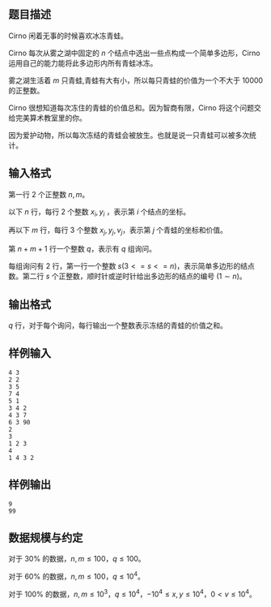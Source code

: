 ## 题目描述

Cirno 闲着无事的时候喜欢冰冻青蛙。

Cirno 每次从雾之湖中固定的 $n$ 个结点中选出一些点构成一个简单多边形，Cirno 运用自己的能力能将此多边形内所有青蛙冰冻。

雾之湖生活着 $m$ 只青蛙,青蛙有大有小，所以每只青蛙的价值为一个不大于 $10000$ 的正整数。

Cirno 很想知道每次冻住的青蛙的价值总和。因为智商有限，Cirno 将这个问题交给完美算术教室里的你。

因为爱护动物，所以每次冻结的青蛙会被放生。也就是说一只青蛙可以被多次统计。

## 输入格式

第一行 $2$ 个正整数 $n,m$。

以下 $n$ 行，每行 $2$ 个整数 $x_i,y_i$ ，表示第 $i$ 个结点的坐标。

再以下 $m$ 行，每行 $3$ 个整数 $x_j,y_j,v_j$，表示第 $j$ 个青蛙的坐标和价值。

第 $n+m+1$ 行一个整数 $q$，表示有 $q$ 组询问。

每组询问有 $2$ 行，第一行一个整数 $s(3<=s<=n)$，表示简单多边形的结点数。第二行 $s$ 个正整数，顺时针或逆时针给出多边形的结点的编号 $(1\sim n)$。

## 输出格式

$q$ 行，对于每个询问，每行输出一个整数表示冻结的青蛙的价值之和。

## 样例输入

```plain
4 3
2 2
3 5
7 4
5 1
3 4 2
4 3 7
6 3 90
2
3
1 2 3
4
1 4 3 2
```

## 样例输出

```plain
9
99
```

## 数据规模与约定

对于 $30\%$ 的数据，$n,m\le 100$，$q\le 100$。

对于 $60\%$ 的数据，$n,m\le 100$，$q\le 10^4$。

对于 $100\%$ 的数据，$n,m\le 10^3$，$q\le 10^4$，$-10^4\le x,y\le 10^4$，$0<v\le 10^4$。
